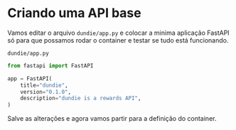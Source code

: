 # Criando uma API base

Vamos editar o arquivo `dundie/app.py` e colocar a minima aplicação FastAPI 
só para que possamos rodar o container e testar se tudo está funcionando.

`dundie/app.py`
```python
from fastapi import FastAPI

app = FastAPI(
    title="dundie",
    version="0.1.0",
    description="dundie is a rewards API",
)
```

Salve as alterações e agora vamos partir para a definição do container.
